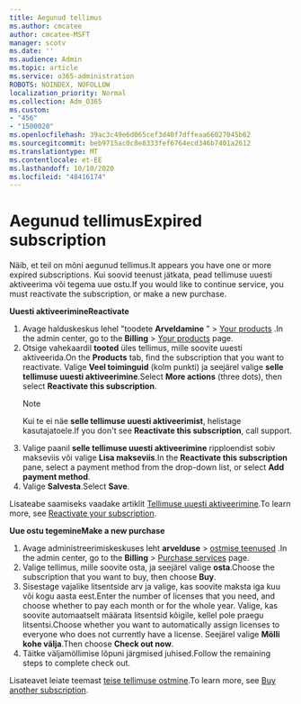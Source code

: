 ```yaml
---
title: Aegunud tellimus
ms.author: cmcatee
author: cmcatee-MSFT
manager: scotv
ms.date: ''
ms.audience: Admin
ms.topic: article
ms.service: o365-administration
ROBOTS: NOINDEX, NOFOLLOW
localization_priority: Normal
ms.collection: Adm_O365
ms.custom:
- "456"
- "1500020"
ms.openlocfilehash: 39ac3c49e6d065cef3d40f7dffeaa66027045b62
ms.sourcegitcommit: beb9715ac0c8e8333fef6764ecd346b7401a2612
ms.translationtype: MT
ms.contentlocale: et-EE
ms.lasthandoff: 10/10/2020
ms.locfileid: "48416174"
---
```

# <a name="expired-subscription"></a><span data-ttu-id="de36e-102">Aegunud tellimus</span><span class="sxs-lookup"><span data-stu-id="de36e-102">Expired subscription</span></span>

<span data-ttu-id="de36e-103">Näib, et teil on mõni aegunud tellimus.</span><span class="sxs-lookup"><span data-stu-id="de36e-103">It appears you have one or more expired subscriptions.</span></span> <span data-ttu-id="de36e-104">Kui soovid teenust jätkata, pead tellimuse uuesti aktiveerima või tegema uue ostu.</span><span class="sxs-lookup"><span data-stu-id="de36e-104">If you would like to continue service, you must reactivate the subscription, or make a new purchase.</span></span>
  
<span data-ttu-id="de36e-105">**Uuesti aktiveerimine**</span><span class="sxs-lookup"><span data-stu-id="de36e-105">**Reactivate**</span></span>
  
1. <span data-ttu-id="de36e-106">Avage halduskeskus lehel "toodete **Arveldamine** " \> [Your products](https://go.microsoft.com/fwlink/p/?linkid=842054) .</span><span class="sxs-lookup"><span data-stu-id="de36e-106">In the admin center, go to the **Billing** \> [Your products](https://go.microsoft.com/fwlink/p/?linkid=842054) page.</span></span>
2. <span data-ttu-id="de36e-107">Otsige vahekaardil **tooted** üles tellimus, mille soovite uuesti aktiveerida.</span><span class="sxs-lookup"><span data-stu-id="de36e-107">On the **Products** tab, find the subscription that you want to reactivate.</span></span> <span data-ttu-id="de36e-108">Valige **Veel toiminguid** (kolm punkti) ja seejärel valige **selle tellimuse uuesti aktiveerimine**.</span><span class="sxs-lookup"><span data-stu-id="de36e-108">Select **More actions** (three dots), then select **Reactivate this subscription**.</span></span>
    > [!NOTE]
    > <span data-ttu-id="de36e-109">Kui te ei näe **selle tellimuse uuesti aktiveerimist**, helistage kasutajatoele.</span><span class="sxs-lookup"><span data-stu-id="de36e-109">If you don't see **Reactivate this subscription**, call support.</span></span>
3. <span data-ttu-id="de36e-110">Valige paanil **selle tellimuse uuesti aktiveerimine** ripploendist sobiv makseviis või valige **Lisa makseviis**.</span><span class="sxs-lookup"><span data-stu-id="de36e-110">In the **Reactivate this subscription** pane, select a payment method from the drop-down list, or select **Add payment method**.</span></span>
4. <span data-ttu-id="de36e-111">Valige **Salvesta**.</span><span class="sxs-lookup"><span data-stu-id="de36e-111">Select **Save**.</span></span>

<span data-ttu-id="de36e-112">Lisateabe saamiseks vaadake artiklit [Tellimuse uuesti aktiveerimine](https://docs.microsoft.com/microsoft-365/commerce/subscriptions/reactivate-your-subscription).</span><span class="sxs-lookup"><span data-stu-id="de36e-112">To learn more, see [Reactivate your subscription](https://docs.microsoft.com/microsoft-365/commerce/subscriptions/reactivate-your-subscription).</span></span>

<span data-ttu-id="de36e-113">**Uue ostu tegemine**</span><span class="sxs-lookup"><span data-stu-id="de36e-113">**Make a new purchase**</span></span>
  
1. <span data-ttu-id="de36e-114">Avage administreerimiskeskuses leht **arvelduse** \> [ostmise teenused](https://go.microsoft.com/fwlink/p/?linkid=868433) .</span><span class="sxs-lookup"><span data-stu-id="de36e-114">In the admin center, go to the **Billing** \> [Purchase services](https://go.microsoft.com/fwlink/p/?linkid=868433) page.</span></span>
2. <span data-ttu-id="de36e-115">Valige tellimus, mille soovite osta, ja seejärel valige **osta**.</span><span class="sxs-lookup"><span data-stu-id="de36e-115">Choose the subscription that you want to buy, then choose **Buy**.</span></span>
3. <span data-ttu-id="de36e-116">Sisestage vajalike litsentside arv ja valige, kas soovite maksta iga kuu või kogu aasta eest.</span><span class="sxs-lookup"><span data-stu-id="de36e-116">Enter the number of licenses that you need, and choose whether to pay each month or for the whole year.</span></span> <span data-ttu-id="de36e-117">Valige, kas soovite automaatselt määrata litsentsid kõigile, kellel pole praegu litsentsi.</span><span class="sxs-lookup"><span data-stu-id="de36e-117">Choose whether you want to automatically assign licenses to everyone who does not currently have a license.</span></span> <span data-ttu-id="de36e-118">Seejärel valige **Mölli kohe välja**.</span><span class="sxs-lookup"><span data-stu-id="de36e-118">Then choose **Check out now**.</span></span>
4. <span data-ttu-id="de36e-119">Täitke väljamöllimise lõpuni järgmised juhised.</span><span class="sxs-lookup"><span data-stu-id="de36e-119">Follow the remaining steps to complete check out.</span></span>

<span data-ttu-id="de36e-120">Lisateavet leiate teemast [teise tellimuse ostmine](https://docs.microsoft.com/microsoft-365/commerce/buy-another-subscription).</span><span class="sxs-lookup"><span data-stu-id="de36e-120">To learn more, see [Buy another subscription](https://docs.microsoft.com/microsoft-365/commerce/buy-another-subscription).</span></span>